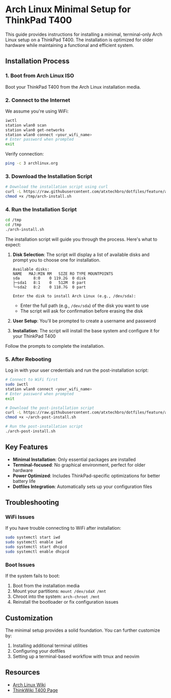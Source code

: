 # Arch Linux Minimal Setup for ThinkPad T400

This guide provides instructions for installing a minimal, terminal-only Arch Linux setup on a ThinkPad T400. The installation is optimized for older hardware while maintaining a functional and efficient system.

## Installation Process

### 1. Boot from Arch Linux ISO

Boot your ThinkPad T400 from the Arch Linux installation media.

### 2. Connect to the Internet

We assume you're using WiFi:
```bash
iwctl
station wlan0 scan
station wlan0 get-networks
station wlan0 connect <your_wifi_name>
# Enter password when prompted
exit
```

Verify connection:
```bash
ping -c 3 archlinux.org
```

### 3. Download the Installation Script

```bash
# Download the installation script using curl
curl -L https://raw.githubusercontent.com/atxtechbro/dotfiles/feature/arch-minimal/arch-install.sh -o /tmp/arch-install.sh
chmod +x /tmp/arch-install.sh
```

### 4. Run the Installation Script

```bash
cd /tmp
cd /tmp
./arch-install.sh
```

The installation script will guide you through the process. Here's what to expect:

1. **Disk Selection**: The script will display a list of available disks and prompt you to choose one for installation.
   ```
   Available disks:
   NAME   MAJ:MIN RM   SIZE RO TYPE MOUNTPOINTS
   sda      8:0    0 119.2G  0 disk 
   ├─sda1   8:1    0   512M  0 part 
   └─sda2   8:2    0 118.7G  0 part 
   
   Enter the disk to install Arch Linux (e.g., /dev/sda): 
   ```
   - Enter the full path (e.g., `/dev/sda`) of the disk you want to use
   - The script will ask for confirmation before erasing the disk

2. **User Setup**: You'll be prompted to create a username and password

3. **Installation**: The script will install the base system and configure it for your ThinkPad T400

Follow the prompts to complete the installation.

### 5. After Rebooting

Log in with your user credentials and run the post-installation script:

```bash
# Connect to WiFi first
sudo iwctl
station wlan0 connect <your_wifi_name>
# Enter password when prompted
exit

# Download the post-installation script
curl -L https://raw.githubusercontent.com/atxtechbro/dotfiles/feature/arch-minimal/arch-post-install.sh -o ~/arch-post-install.sh
chmod +x ~/arch-post-install.sh

# Run the post-installation script
./arch-post-install.sh
```

## Key Features

- **Minimal Installation**: Only essential packages are installed
- **Terminal-focused**: No graphical environment, perfect for older hardware
- **Power Optimized**: Includes ThinkPad-specific optimizations for better battery life
- **Dotfiles Integration**: Automatically sets up your configuration files

## Troubleshooting

### WiFi Issues
If you have trouble connecting to WiFi after installation:
```bash
sudo systemctl start iwd
sudo systemctl enable iwd
sudo systemctl start dhcpcd
sudo systemctl enable dhcpcd
```

### Boot Issues
If the system fails to boot:
1. Boot from the installation media
2. Mount your partitions: `mount /dev/sdaX /mnt`
3. Chroot into the system: `arch-chroot /mnt`
4. Reinstall the bootloader or fix configuration issues

## Customization

The minimal setup provides a solid foundation. You can further customize by:

1. Installing additional terminal utilities
2. Configuring your dotfiles
3. Setting up a terminal-based workflow with tmux and neovim

## Resources

- [Arch Linux Wiki](https://wiki.archlinux.org/)
- [ThinkWiki T400 Page](https://www.thinkwiki.org/wiki/Category:T400)
